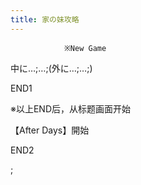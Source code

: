 ```yaml
---
title: 家の妹攻略
---
```


                ※New Game

中に…;…;(外に…;…;)



END1



※以上END后，从标题画面开始

【After Days】開始



END2

 ;


              

